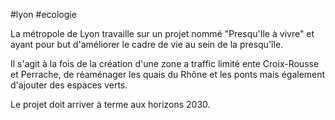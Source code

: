#lyon #ecologie 

La métropole de Lyon travaille sur un projet nommé "Presqu'Ile à vivre" et ayant pour but d'améliorer le cadre de vie au sein de la presqu'île.

Il s'agit à la fois de la création d'une zone a traffic limité ente Croix-Rousse et Perrache, de réaménager les quais du Rhône et les ponts mais également d'ajouter des espaces verts.

Le projet doit arriver à terme aux horizons 2030.